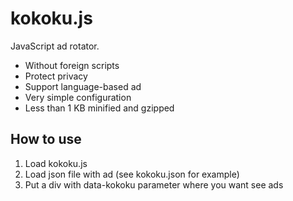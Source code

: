 # kokoku.js
JavaScript ad rotator.
* Without foreign scripts
* Protect privacy
* Support language-based ad
* Very simple configuration
* Less than 1 KB minified and gzipped

## How to use
1. Load kokoku.js
2. Load json file with ad (see kokoku.json for example)
3. Put a div with data-kokoku parameter where you want see ads
